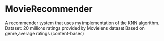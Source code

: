 # MovieRecommender
 A recommender system that uses my implementation of the KNN algorithm.
 Dataset: 20 millions ratings provided by  Movielens dataset
 Based on genre,average ratings (content-based)
 
